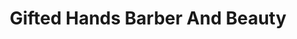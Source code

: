 ---
title: "Gifted Hands Barber And Beauty"
url: /chocowinity/gifted-hands-barber-and-beauty/
shop: Friseur
---